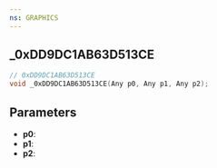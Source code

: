 ```yaml
---
ns: GRAPHICS
---
```

## _0xDD9DC1AB63D513CE

```c
// 0xDD9DC1AB63D513CE
void _0xDD9DC1AB63D513CE(Any p0, Any p1, Any p2);
```

## Parameters
* **p0**:
* **p1**:
* **p2**:
